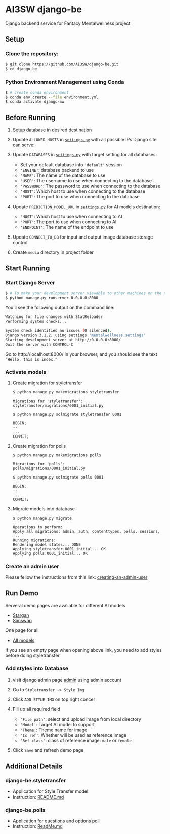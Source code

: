 # AI3SW django-be
Django backend service for Fantacy Mentalwellness project

## Setup
### Clone the repository:

```sh
$ git clone https://github.com/AI3SW/django-be.git
$ cd django-be
```

### Python Environment Management using Conda

```bash
$ # create conda environment
$ conda env create --file environment.yml
$ conda activate django-mw
```

## Before Running
1. Setup database in desired destination

1. Update `ALLOWED_HOSTS` in [`settings.py`](mentalwellness/settings.py) with all possible IPs Django site can serve:

1. Update `DATABASES` in [`settings.py`](mentalwellness/settings.py) with target setting for all databases:
    * Set your default database into `'default'` session
    * `'ENGINE'`: database backend to use
    * `'NAME'`: The name of the database to use
    * `'USER'`: The username to use when connecting to the database
    * `'PASSWORD'`: The password to use when connecting to the database
    * `'HOST'`: Which host to use when connecting to the database
    * `'PORT'`: The port to use when connecting to the database

1. Update `PREDICTION_MODEL_URL` in [`settings.py`](mentalwellness/settings.py) for AI models destination:

    * `'HOST'`: Which host to use when connecting to AI
    * `'PORT'`: The port to use when connecting to AI
    * `'ENDPOINT'`: The name of the endpoint to use

1. Update `CONNECT_TO_DB` for input and output image database storage control

1. Create `media` directory in project folder

## Start Running

### Start Django Server

```sh
$ # To make your development server viewable to other machines on the network, use its own IP address (e.g. 10.2.119.9) or 0.0.0.0
$ python manage.py runserver 0.0.0.0:8000
```

You’ll see the following output on the command line:
```bash
Watching for file changes with StatReloader
Performing system checks...

System check identified no issues (0 silenced).
Django version 3.1.2, using settings 'mentalwellness.settings'
Starting development server at http://0.0.0.0:8000/
Quit the server with CONTROL-C
```

Go to http://localhost:8000/ in your browser, and you should see the text `“Hello, this is index.”`

### Activate models

1. Create migration for styletransfer
    ```
    $ python manage.py makemigrations styletransfer

    Migrations for 'styletransfer':
    styletransfer/migrations/0001_initial.py

    $ python manage.py sqlmigrate styletransfer 0001

    BEGIN;
    --
    ...
    COMMIT;
    ```

1. Create migration for polls
    ```
    $ python manage.py makemigrations polls

    Migrations for 'polls':
    polls/migrations/0001_initial.py

    $ python manage.py sqlmigrate polls 0001

    BEGIN;
    --
    ...
    COMMIT;
    ```

1. Migrate models into database
    ```
    $ python manage.py migrate

    Operations to perform:
    Apply all migrations: admin, auth, contenttypes, polls, sessions, ...
    Running migrations:
    Rendering model states... DONE
    Applying styletransfer.0001_initial... OK
    Applying polls.0001_initial... OK
    ```

### Create an admin user

Please fellow the instructions from this link: [creating-an-admin-user](https://docs.djangoproject.com/en/3.2/intro/tutorial02/#creating-an-admin-user)

## Run Demo

Serveral demo pages are avaliable for different AI models
* [Stargan](http://127.0.0.1:8000/predict/stargan/demo)
* [Simswap](http://127.0.0.1:8000/predict/simswap/demo)

One page for all
* [All models](http://127.0.0.1:8000/predict/all/demo)

If you see an empty page when opening above link, you need to add styles before doing styletransfer
### Add styles into Database

1. visit django admin page [admin](http://127.0.0.1:8000/admin/) using admin account

1. Go to `Styletransfer -> Style Img`

1. Click `ADD STYLE IMG` on top right concer

1. Fill up all required field
    * `'File path'`: select and upload image from local directory
    * `'Model'`: Target AI model to support
    * `'Theme'`: Theme name for image
    * `'Is ref'`: Whether will be used as reference image
    * `'Ref class'`: class of reference image: `male` or `female`

1. Click `Save` and refresh demo page

## Additional Details

### django-be.styletransfer
* Application for Style Transfer model
* Instruction: [README.md](styletransfer/README.md)

### django-be.polls
* Application for questions and options poll
* Instruction: [ReadMe.md](polls/README.md)